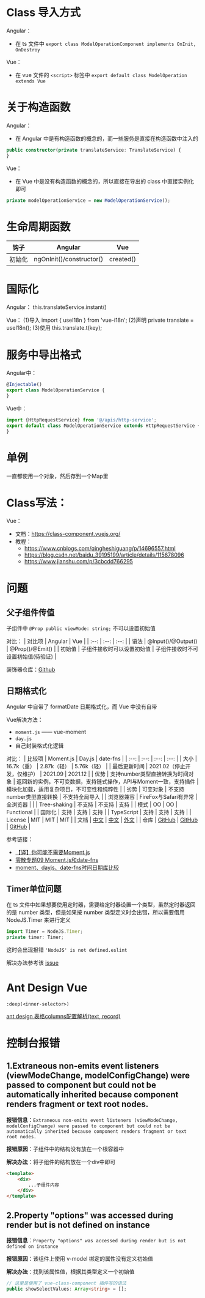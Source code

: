 # Class 导入方式

Angular：
- 在 ts 文件中 `export class ModelOperationComponent implements OnInit, OnDestroy`

Vue：
- 在 vue 文件的 `<script>` 标签中 `export default class ModelOperation extends Vue` 

# 关于构造函数

Angular：
- 在 Angular 中是有构造函数的概念的，而一些服务是直接在构造函数中注入的
```ts
public constructor(private translateService: TranslateService) {
}
```

Vue：
- 在 Vue 中是没有构造函数的概念的，所以直接在导出的 class 中直接实例化即可
```ts
private modelOperationService = new ModelOperationService();
```

# 生命周期函数

| 钩子 | Angular | Vue |
|:--:|:--:|:--:|
| 初始化 | ngOnInit()/constructor() | created() |

# 国际化

Angular：
this.translateService.instant()

Vue：
(1)导入  import { useI18n } from 'vue-i18n';
(2)声明  private translate = useI18n();
(3)使用  this.translate.t(key);


# 服务中导出格式

Angular中：
```ts
@Injectable()
export class ModelOperationService {
}
```

Vue中：
```ts
import {HttpRequestService} from '@/apis/http-service';
export default class ModelOperationService extends HttpRequestService {
}
```

# 单例

一直都使用一个对象，然后存到一个Map里


# Class写法：

Vue：
- 文档：https://class-component.vuejs.org/
- 教程：
  - https://www.cnblogs.com/qingheshiguang/p/14696557.html
  - https://blog.csdn.net/baidu_39195199/article/details/115678096
  - https://www.jianshu.com/p/3cbcdd766295


# 问题

## 父子组件传值

子组件中 `@Prop public viewMode: string;` 不可以设置初始值

对比：
| 对比项 | Angular | Vue |
| :--: | :--: | :--: |
| 语法 | @Input()/@Output() | @Prop()/@Emit() |
| 初始值 | 子组件接收时可以设置初始值 | 子组件接收时不可设置初始值(待验证) |

装饰器仓库：[Github](https://github.com/kaorun343/vue-property-decorator)

## 日期格式化

Angular 中自带了 formatDate 日期格式化，而 Vue 中没有自带

Vue解决方法：
- `moment.js` —— vue-moment
- `day.js`
- 自己封装格式化逻辑

对比：
| 比较项 | Moment.js | Day.js | date-fns |
| :--: | :--: | :--: | :--: |
| 大小 | 16.7k（重） | 2.87k（轻） | 5.76k（轻） |
| 最后更新时间 | 2021.02（停止开发，仅维护） | 2021.09 | 2021.12 |
| 优势 | 支持number类型直接转换为时间对象 | 返回新的实例，不可变数据，支持链式操作，API与Moment一致，支持插件 | 模块化加载，适用复杂项目，不可变性和纯粹性 |
| 劣势 | 可变对象 | 不支持number类型直接转换 | 不支持全局导入 |
| 浏览器兼容 | FireFox与Safari有异常 | 全浏览器 | |
| Tree-shaking | 不支持 | 不支持 | 支持 |
| 模式 | OO | OO | 	Functional |
| 国际化 | 支持 | 支持 | 支持 |
| TypeScript | 支持 | 支持 | 支持 |
| License | MIT | MIT | MIT |
| 文档 | [中文](http://momentjs.cn/) | [中文](https://dayjs.gitee.io/docs/zh-CN/installation/typescript) | [外文](https://date-fns.org/docs/Getting-Started/) |
| 仓库 | [GitHub](https://github.com/moment/moment) | [GitHub](https://github.com/iamkun/dayjs) | [GitHub](https://github.com/date-fns/date-fns) |

参考链接：
- [【译】你可能不需要Moment.js](https://juejin.cn/post/6844903681029046280)
- [零散专题09 Moment.js和date-fns](https://duola8789.github.io/2017/04/26/01%20%E5%89%8D%E7%AB%AF%E7%AC%94%E8%AE%B0/07%20%E9%9B%B6%E6%95%A3%E4%B8%93%E9%A2%98/%E9%9B%B6%E6%95%A3%E4%B8%93%E9%A2%9809%20Moment.js%E5%92%8Cdate-fns/)
- [moment、dayjs、date-fns时间日期库比较](https://www.yht7.com/news/25869)

## Timer单位问题

在 ts 文件中如果想要使用定时器，需要给定时器设置一个类型，虽然定时器返回的是 number 类型，但是如果按 number 类型定义时会出错，所以需要借用 NodeJS.Timer 来进行定义
```ts
import Timer = NodeJS.Timer;
private timer: Timer;
```

这时会出现报错 `'NodeJS' is not defined.eslint`

解决办法参考该 [issue](https://github.com/Chatie/eslint-config/issues/45)

# Ant Design Vue

`:deep(<inner-selector>)`

[ant design 表格columns配置解析(text, record)](https://blog.csdn.net/weixin_41301816/article/details/121055948)

# 控制台报错

## 1.Extraneous non-emits event listeners (viewModeChange, modelConfigChange) were passed to component but could not be automatically inherited because component renders fragment or text root nodes.

**报错信息**：`Extraneous non-emits event listeners (viewModeChange, modelConfigChange) were passed to component but could not be automatically inherited because component renders fragment or text root nodes.`

**报错原因**：子组件中的结构没有放在一个根容器中

**解决办法**：将子组件的结构放在一个div中即可
```html
<template>
    <div>
        ...子组件内容
    </div>
</template>
```

## 2.Property "options" was accessed during render but is not defined on instance

**报错信息**：`Property "options" was accessed during render but is not defined on instance`

**报错原因**：该组件上使用 v-model 绑定的属性没有定义初始值

**解决办法**：找到该属性值，根据其类型定义一个初始值
```ts
// 这里是使用了 vue-class-component 插件写的语法
public showSelectValues: Array<string> = [];
```